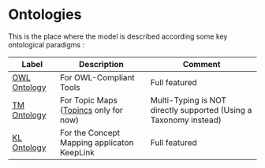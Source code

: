 Ontologies
==
This is the place where the model is described according some key ontological paradigms :
<table>
    <thead>
        <tr>
            <th>Label</th>
            <th>Description</th>
            <th>Comment</th>
        </tr>
    </thead>
    <tbody>
        <tr>
            <td><a href="https://github.com/iPlumb3r/EcosystemMappingModel/blob/master/6_Ontologies/OWL-Ontology.md">OWL Ontology</a></td>
            <td>For OWL-Compliant Tools</td>
            <td>Full featured</td>
        </tr>
         <tr>
            <td><a href="https://github.com/iPlumb3r/EcosystemMappingModel/blob/master/6_Ontologies/TM-Ontology.md">TM Ontology</a></td>
            <td>For Topic Maps (<a href="https://www.topincs.com/">Topincs</a> only for now)</td>
            <td>Multi-Typing is NOT directly supported (Using a Taxonomy instead)</td>
        </tr>
        <tr>
            <td><a href="https://github.com/iPlumb3r/EcosystemMappingModel/blob/master/6_Ontologies/KL-Ontology.md">KL Ontology</a></td>
            <td>For the Concept Mapping applicaton KeepLink</td>
            <td>Full featured</td>
        </tr>
    </tbody>
</table>


